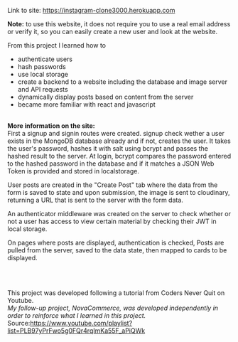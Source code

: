 Link to site: https://instagram-clone3000.herokuapp.com

**Note:** to use this website, it does not require you to use a real email address or verify it,
so you can easily create a new user and look at the website.

From this project I learned how to
* authenticate users
* hash passwords
* use local storage
* create a backend to a website including the database and image server and API requests
* dynamically display posts based on content from the server
* became more familiar with react and javascript
 <br/><br/>
 
**More information on the site:**
 <br/>
First a signup and signin routes were created. signup check wether a user exists in the MongoDB database already and if not, creates the user. It takes the user's password, hashes it with salt using bcrypt and passes the hashed result to the server. At login, bcrypt compares the password entered to the hashed password in the database and if it matches a JSON Web Token is provided and stored in localstorage.

User posts are created in the "Create Post" tab where the data from the form is saved to state and upon submission, the image is sent to cloudinary, returning a URL that is sent to the server with the form data.

An authenticator middleware was created on the server to check whether or not a user has access to view certain material by checking their JWT in local storage.

On pages where posts are displayed, authentication is checked, Posts are pulled from the server, saved to the data state, then mapped to cards to be displayed.
 
 
 <br/><br/>
 
This project was developed following a tutorial from Coders Never Quit on Youtube.<br/>
*My follow-up project, NovaCommerce, was developed independently in order to reinforce what I learned in this project.*
Source:https://www.youtube.com/playlist?list=PLB97yPrFwo5g0FQr4rqImKa55F_aPiQWk
